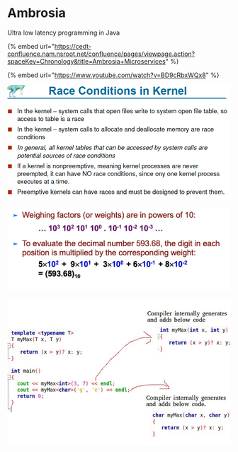 # Ambrosia

Ultra low latency programming in Java 

{% embed url="https://cedt-confluence.nam.nsroot.net/confluence/pages/viewpage.action?spaceKey=Chronology&title=Ambrosia+Microservices" %}

{% embed url="https://www.youtube.com/watch?v=BD9cRbxWQx8" %}





![](../.gitbook/assets/image%20%2897%29.png)

![](../.gitbook/assets/image%20%28159%29.png)

![](../.gitbook/assets/image%20%28146%29.png)



